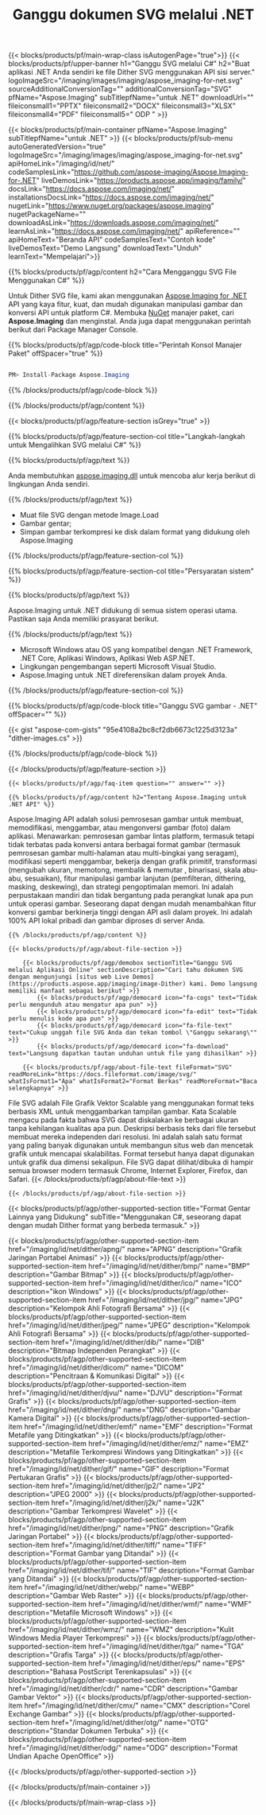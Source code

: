 ﻿---
title: Ganggu dokumen SVG melalui .NET 
weight: 3920
url: /id/net/dither/svg/ 
lang: id
langdirlevel: 2
locales: ja,it,zh-hant,ru,de,es,fr,nl,id,lt,pl,pt,vi,tr,ko,zh-hans,ar,hi,th,sv,cs,uk,he
description: Coba API dokumen Lokal kami untuk Dither SVG file di .NET Framework, .NET Core, Aplikasi Windows, Aplikasi Web ASP.NET.
---

{{< blocks/products/pf/main-wrap-class isAutogenPage="true">}}
{{< blocks/products/pf/upper-banner h1="Ganggu SVG melalui C#" h2="Buat aplikasi .NET Anda sendiri ke file Dither SVG menggunakan API sisi server." logoImageSrc="/imaging/images/imaging/aspose_imaging-for-net.svg" sourceAdditionalConversionTag="" additionalConversionTag="SVG" pfName="Aspose.Imaging" subTitlepfName="untuk .NET" downloadUrl="" fileiconsmall1="PPTX" fileiconsmall2="DOCX" fileiconsmall3="XLSX" fileiconsmall4="PDF" fileiconsmall5=" ODP " >}}

{{< blocks/products/pf/main-container pfName="Aspose.Imaging" subTitlepfName="untuk .NET" >}}
{{< blocks/products/pf/sub-menu autoGeneratedVersion="true" logoImageSrc="/imaging/images/imaging/aspose_imaging-for-net.svg" apiHomeLink="/imaging/id/net/" codeSamplesLink="https://github.com/aspose-imaging/Aspose.Imaging-for-.NET" liveDemosLink="https://products.aspose.app/imaging/family/" docsLink="https://docs.aspose.com/imaging/net/" installationsDocsLink="https://docs.aspose.com/imaging/net/" nugetLink="https://www.nuget.org/packages/aspose.imaging" nugetPackageName="" downloadAsLink="https://downloads.aspose.com/imaging/net/" learnAsLink="https://docs.aspose.com/imaging/net/" apiReference="" apiHomeText="Beranda API" codeSamplesText="Contoh kode" liveDemosText="Demo Langsung" downloadText="Unduh" learnText="Mempelajari">}}

{{% blocks/products/pf/agp/content h2="Cara Mengganggu SVG File Menggunakan C#" %}}

Untuk Dither SVG file, kami akan menggunakan [Aspose.Imaging for .NET](https://products.aspose.com/imaging/net) API yang kaya fitur, kuat, dan mudah digunakan manipulasi gambar dan konversi API untuk platform C#. Membuka [NuGet](https://www.nuget.org/packages/aspose.imaging) manajer paket, cari **Aspose.Imaging** dan menginstal. Anda juga dapat menggunakan perintah berikut dari Package Manager Console.

{{% blocks/products/pf/agp/code-block title="Perintah Konsol Manajer Paket" offSpacer="true" %}}

```cs

PM> Install-Package Aspose.Imaging

```

{{% /blocks/products/pf/agp/code-block %}}

{{% /blocks/products/pf/agp/content %}}

{{< blocks/products/pf/agp/feature-section isGrey="true" >}}

{{% blocks/products/pf/agp/feature-section-col title="Langkah-langkah untuk Mengalihkan SVG melalui C#" %}}

{{% blocks/products/pf/agp/text %}}

Anda membutuhkan [aspose.imaging.dll](https://downloads.aspose.com/imaging/net) untuk mencoba alur kerja berikut di lingkungan Anda sendiri.

{{% /blocks/products/pf/agp/text %}}

+ Muat file SVG dengan metode Image.Load
+ Gambar gentar;
+ Simpan gambar terkompresi ke disk dalam format yang didukung oleh Aspose.Imaging

{{% /blocks/products/pf/agp/feature-section-col %}}

{{% blocks/products/pf/agp/feature-section-col title="Persyaratan sistem" %}}

{{% blocks/products/pf/agp/text %}}

Aspose.Imaging untuk .NET didukung di semua sistem operasi utama. Pastikan saja Anda memiliki prasyarat berikut.

{{% /blocks/products/pf/agp/text %}}

- Microsoft Windows atau OS yang kompatibel dengan .NET Framework, .NET Core, Aplikasi Windows, Aplikasi Web ASP.NET.
- Lingkungan pengembangan seperti Microsoft Visual Studio.
- Aspose.Imaging untuk .NET direferensikan dalam proyek Anda.

{{% /blocks/products/pf/agp/feature-section-col %}}

{{% blocks/products/pf/agp/code-block title="Ganggu SVG gambar - .NET" offSpacer="" %}}

{{< gist "aspose-com-gists" "95e4108a2bc8cf2db6673c1225d3123a" "dither-images.cs" >}}

{{% /blocks/products/pf/agp/code-block %}}

{{< /blocks/products/pf/agp/feature-section >}}

    {{< blocks/products/pf/agp/faq-item question="" answer="" >}}
 

<!-- aboutfile Starts -->

    {{% blocks/products/pf/agp/content h2="Tentang Aspose.Imaging untuk .NET API" %}}


Aspose.Imaging API adalah solusi pemrosesan gambar untuk membuat, memodifikasi, menggambar, atau mengonversi gambar (foto) dalam aplikasi. Menawarkan: pemrosesan gambar lintas platform, termasuk tetapi tidak terbatas pada konversi antara berbagai format gambar (termasuk pemrosesan gambar multi-halaman atau multi-bingkai yang seragam), modifikasi seperti menggambar, bekerja dengan grafik primitif, transformasi (mengubah ukuran, memotong, membalik & memutar , binarisasi, skala abu-abu, sesuaikan), fitur manipulasi gambar lanjutan (pemfilteran, dithering, masking, deskewing), dan strategi pengoptimalan memori. Ini adalah perpustakaan mandiri dan tidak bergantung pada perangkat lunak apa pun untuk operasi gambar. Seseorang dapat dengan mudah menambahkan fitur konversi gambar berkinerja tinggi dengan API asli dalam proyek. Ini adalah 100% API lokal pribadi dan gambar diproses di server Anda.


    {{% /blocks/products/pf/agp/content %}}

    {{< blocks/products/pf/agp/about-file-section >}}

        {{< blocks/products/pf/agp/demobox sectionTitle="Ganggu SVG melalui Aplikasi Online" sectionDescription="Cari tahu dokumen SVG dengan mengunjungi [situs web Live Demos](https://products.aspose.app/imaging/image-Dither) kami. Demo langsung memiliki manfaat sebagai berikut" >}}
            {{< blocks/products/pf/agp/democard icon="fa-cogs" text="Tidak perlu mengunduh atau mengatur apa pun" >}}
            {{< blocks/products/pf/agp/democard icon="fa-edit" text="Tidak perlu menulis kode apa pun" >}}
            {{< blocks/products/pf/agp/democard icon="fa-file-text" text="Cukup unggah file SVG Anda dan tekan tombol \"Ganggu sekarang\"" >}}
            {{< blocks/products/pf/agp/democard icon="fa-download" text="Langsung dapatkan tautan unduhan untuk file yang dihasilkan" >}}

        {{< blocks/products/pf/agp/about-file-text fileFormat="SVG" readMoreLink="https://docs.fileformat.com/image/svg/" whatIsFormat1="Apa" whatIsFormat2="Format Berkas" readMoreFormat="Baca selengkapnya" >}}
File SVG adalah File Grafik Vektor Scalable yang menggunakan format teks berbasis XML untuk menggambarkan tampilan gambar. Kata Scalable mengacu pada fakta bahwa SVG dapat diskalakan ke berbagai ukuran tanpa kehilangan kualitas apa pun. Deskripsi berbasis teks dari file tersebut membuat mereka independen dari resolusi. Ini adalah salah satu format yang paling banyak digunakan untuk membangun situs web dan mencetak grafik untuk mencapai skalabilitas. Format tersebut hanya dapat digunakan untuk grafik dua dimensi sekalipun. File SVG dapat dilihat/dibuka di hampir semua browser modern termasuk Chrome, Internet Explorer, Firefox, dan Safari.
        {{< /blocks/products/pf/agp/about-file-text >}}

    {{< /blocks/products/pf/agp/about-file-section >}}

<!-- aboutfile Ends -->

{{< blocks/products/pf/agp/other-supported-section title="Format Gentar Lainnya yang Didukung" subTitle="Menggunakan C#, seseorang dapat dengan mudah Dither format yang berbeda termasuk." >}}

{{< blocks/products/pf/agp/other-supported-section-item href="/imaging/id/net/dither/apng/" name="APNG" description="Grafik Jaringan Portabel Animasi" >}}
{{< blocks/products/pf/agp/other-supported-section-item href="/imaging/id/net/dither/bmp/" name="BMP" description="Gambar Bitmap" >}}
{{< blocks/products/pf/agp/other-supported-section-item href="/imaging/id/net/dither/ico/" name="ICO" description="ikon Windows" >}}
{{< blocks/products/pf/agp/other-supported-section-item href="/imaging/id/net/dither/jpg/" name="JPG" description="Kelompok Ahli Fotografi Bersama" >}}
{{< blocks/products/pf/agp/other-supported-section-item href="/imaging/id/net/dither/jpeg/" name="JPEG" description="Kelompok Ahli Fotografi Bersama" >}}
{{< blocks/products/pf/agp/other-supported-section-item href="/imaging/id/net/dither/dib/" name="DIB" description="Bitmap Independen Perangkat" >}}
{{< blocks/products/pf/agp/other-supported-section-item href="/imaging/id/net/dither/dicom/" name="DICOM" description="Pencitraan & Komunikasi Digital" >}}
{{< blocks/products/pf/agp/other-supported-section-item href="/imaging/id/net/dither/djvu/" name="DJVU" description="Format Grafis" >}}
{{< blocks/products/pf/agp/other-supported-section-item href="/imaging/id/net/dither/dng/" name="DNG" description="Gambar Kamera Digital" >}}
{{< blocks/products/pf/agp/other-supported-section-item href="/imaging/id/net/dither/emf/" name="EMF" description="Format Metafile yang Ditingkatkan" >}}
{{< blocks/products/pf/agp/other-supported-section-item href="/imaging/id/net/dither/emz/" name="EMZ" description="Metafile Terkompresi Windows yang Ditingkatkan" >}}
{{< blocks/products/pf/agp/other-supported-section-item href="/imaging/id/net/dither/gif/" name="GIF" description="Format Pertukaran Grafis" >}}
{{< blocks/products/pf/agp/other-supported-section-item href="/imaging/id/net/dither/jp2/" name="JP2" description="JPEG 2000" >}}
{{< blocks/products/pf/agp/other-supported-section-item href="/imaging/id/net/dither/j2k/" name="J2K" description="Gambar Terkompresi Wavelet" >}}
{{< blocks/products/pf/agp/other-supported-section-item href="/imaging/id/net/dither/png/" name="PNG" description="Grafik Jaringan Portabel" >}}
{{< blocks/products/pf/agp/other-supported-section-item href="/imaging/id/net/dither/tiff/" name="TIFF" description="Format Gambar yang Ditandai" >}}
{{< blocks/products/pf/agp/other-supported-section-item href="/imaging/id/net/dither/tif/" name="TIF" description="Format Gambar yang Ditandai" >}}
{{< blocks/products/pf/agp/other-supported-section-item href="/imaging/id/net/dither/webp/" name="WEBP" description="Gambar Web Raster" >}}
{{< blocks/products/pf/agp/other-supported-section-item href="/imaging/id/net/dither/wmf/" name="WMF" description="Metafile Microsoft Windows" >}}
{{< blocks/products/pf/agp/other-supported-section-item href="/imaging/id/net/dither/wmz/" name="WMZ" description="Kulit Windows Media Player Terkompresi" >}}
{{< blocks/products/pf/agp/other-supported-section-item href="/imaging/id/net/dither/tga/" name="TGA" description="Grafis Targa" >}}
{{< blocks/products/pf/agp/other-supported-section-item href="/imaging/id/net/dither/eps/" name="EPS" description="Bahasa PostScript Terenkapsulasi" >}}
{{< blocks/products/pf/agp/other-supported-section-item href="/imaging/id/net/dither/cdr/" name="CDR" description="Gambar Gambar Vektor" >}}
{{< blocks/products/pf/agp/other-supported-section-item href="/imaging/id/net/dither/cmx/" name="CMX" description="Corel Exchange Gambar" >}}
{{< blocks/products/pf/agp/other-supported-section-item href="/imaging/id/net/dither/otg/" name="OTG" description="Standar Dokumen Terbuka" >}}
{{< blocks/products/pf/agp/other-supported-section-item href="/imaging/id/net/dither/odg/" name="ODG" description="Format Undian Apache OpenOffice" >}}

{{< /blocks/products/pf/agp/other-supported-section >}}

{{< /blocks/products/pf/main-container >}}
    
{{< /blocks/products/pf/main-wrap-class >}}
